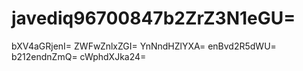 # javediq96700847b2ZrZ3N1eGU=
bXV4aGRjenI=
ZWFwZnlxZGI=
YnNndHZlYXA=
enBvd2R5dWU=
b212endnZmQ=
cWphdXJka24=
